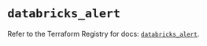 # `databricks_alert`

Refer to the Terraform Registry for docs: [`databricks_alert`](https://registry.terraform.io/providers/databricks/databricks/1.93.0/docs/resources/alert).
